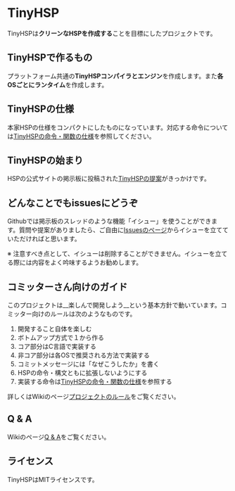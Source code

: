 # TinyHSP

TinyHSPは**クリーンなHSPを作成する**ことを目標にしたプロジェクトです。

## TinyHSPで作るもの

プラットフォーム共通の**TinyHSPコンパイラとエンジン**を作成します。また**各OSごとにランタイム**を作成します。

## TinyHSPの仕様

本家HSPの仕様をコンパクトにしたものになっています。対応する命令については[TinyHSPの命令・関数の仕様](https://github.com/dolphilia/tinyhsp/wiki/TinyHSPの命令・関数の仕様)を参照してください。

## TinyHSPの始まり

HSPの公式サイトの掲示板に投稿された[TinyHSPの提案](http://hsp.tv/play/pforum.php?mode=all&num=77515)がきっかけです。

## どんなことでもissuesにどうぞ

Githubでは掲示板のスレッドのような機能「イシュー」を使うことができます。質問や提案がありましたら、ご自由に[Issuesのページ](https://github.com/dolphilia/tinyhsp/issues)からイシューを立てていただければと思います。

※ 注意すべき点として、イシューは削除することができません。イシューを立てる際には内容をよく吟味するようお勧めします。

## コミッターさん向けのガイド

このプロジェクトは__楽しんで開発しよう__という基本方針で動いています。コミッター向けのルールは次のようなものです。

1. 開発すること自体を楽しむ
2. ボトムアップ方式で１から作る
3. コア部分はC言語で実装する
4. 非コア部分は各OSで推奨される方法で実装する
5. コミットメッセージには「なぜこうしたか」を書く
6. HSPの命令・構文ともに拡張しないようにする
7. 実装する命令は[TinyHSPの命令・関数の仕様](https://github.com/dolphilia/tinyhsp/wiki/TinyHSPの命令・関数の仕様)を参照する

詳しくはWikiのページ[プロジェクトのルール](https://github.com/dolphilia/tinyhsp/wiki/プロジェクトのルール)をご覧ください。

## Q & A

Wikiのページ[Q & A](https://github.com/dolphilia/tinyhsp/wiki/Q-&-A)をご覧ください。

## ライセンス

TinyHSPはMITライセンスです。

